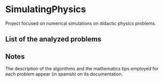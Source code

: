 # SimulatingPhysics

Project focused on numerical simulations on didactic physics problems.

## List of the analyzed problems



## Notes

The description of the algorithms and the mathematics tips employed for each problem appear (in spanish) on its documentation.

